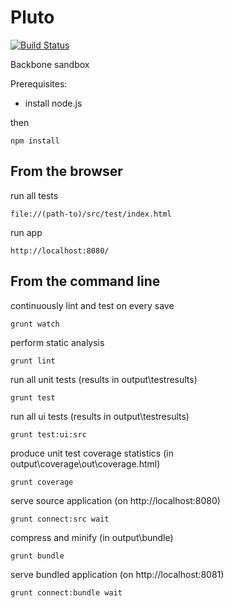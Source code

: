 Pluto
=====

[![Build Status](https://travis-ci.org/larsthorup/pluto.png)](https://travis-ci.org/larsthorup/pluto)

Backbone sandbox

Prerequisites:

* install node.js

then

    npm install


From the browser
----------------

run all tests

    file://(path-to)/src/test/index.html

run app

    http://localhost:8080/


From the command line
---------------------

continuously lint and test on every save

    grunt watch

perform static analysis

    grunt lint

run all unit tests (results in output\testresults)

    grunt test

run all ui tests (results in output\testresults)

    grunt test:ui:src

produce unit test coverage statistics (in output\coverage\out\coverage.html)

    grunt coverage

serve source application (on http://localhost:8080)

    grunt connect:src wait

compress and minify (in output\bundle)

    grunt bundle

serve bundled application (on http://localhost:8081)

    grunt connect:bundle wait